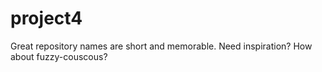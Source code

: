 # project4
Great repository names are short and memorable. Need inspiration? How about fuzzy-couscous? 
